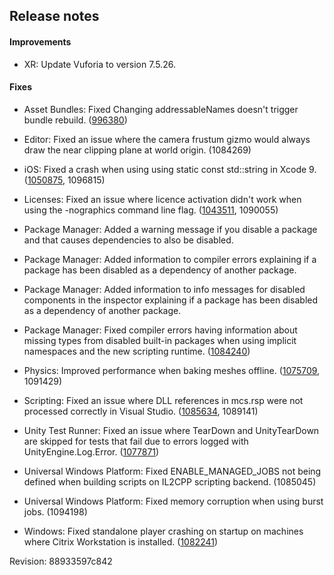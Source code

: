 ## Release notes

#### Improvements

-   XR: Update Vuforia to version 7.5.26.

#### Fixes

-   Asset Bundles: Fixed Changing addressableNames doesn\'t trigger bundle rebuild. ([996380](https://issuetracker.unity3d.com/issues/changing-addressablenames-doesnt-trigger-bundle-rebuild))

-   Editor: Fixed an issue where the camera frustum gizmo would always draw the near clipping plane at world origin. (1084269)

-   iOS: Fixed a crash when using using static const std::string in Xcode 9. ([1050875](https://issuetracker.unity3d.com/issues/ios-native-static-const-std-string-causes-crash-in-signal-sigkill-when-using-xcode-9), 1096815)

-   Licenses: Fixed an issue where licence activation didn\'t work when using the -nographics command line flag. ([1043511](https://issuetracker.unity3d.com/issues/using-nographics-causes-a-command-line-license-activation-to-fail), 1090055)

-   Package Manager: Added a warning message if you disable a package and that causes dependencies to also be disabled.

-   Package Manager: Added information to compiler errors explaining if a package has been disabled as a dependency of another package.

-   Package Manager: Added information to info messages for disabled components in the inspector explaining if a package has been disabled as a dependency of another package.

-   Package Manager: Fixed compiler errors having information about missing types from disabled built-in packages when using implicit namespaces and the new scripting runtime. ([1084240](https://issuetracker.unity3d.com/issues/dot-net-4-dot-x-instead-of-showing-which-package-needs-to-be-enabled-to-fix-compiler-error-general-missing-assembly-error-is-thrown))

-   Physics: Improved performance when baking meshes offline. ([1075709](https://issuetracker.unity3d.com/issues/excessive-load-time-or-build-time-for-high-poly-scenes-with-meshcollider), 1091429)

-   Scripting: Fixed an issue where DLL references in mcs.rsp were not processed correctly in Visual Studio. ([1085634](https://issuetracker.unity3d.com/issues/dll-references-in-mcs-dot-rsp-dont-trigger-errors-in-editor-only-in-vs), 1089141)

-   Unity Test Runner: Fixed an issue where TearDown and UnityTearDown are skipped for tests that fail due to errors logged with UnityEngine.Log.Error. ([1077871](https://issuetracker.unity3d.com/issues/testrunner-tests-are-not-torn-down-properly-when-they-fail-due-to-logging-an-error))

-   Universal Windows Platform: Fixed ENABLE_MANAGED_JOBS not being defined when building scripts on IL2CPP scripting backend. (1085045)

-   Universal Windows Platform: Fixed memory corruption when using burst jobs. (1094198)

-   Windows: Fixed standalone player crashing on startup on machines where Citrix Workstation is installed. ([1082241](https://issuetracker.unity3d.com/issues/unity-2018-dot-2-7f1-windows-standalone-crash-on-first-run-due-to-unityplayer-dot-dll-access-violation))

Revision: 88933597c842
